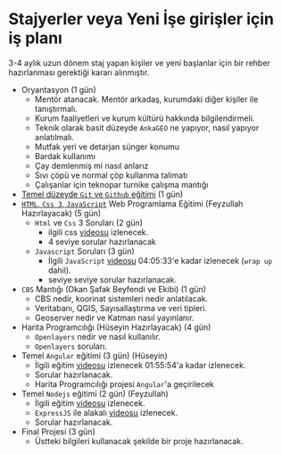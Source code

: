 # Stajyerler veya Yeni İşe girişler için iş planı
3-4 aylık uzun dönem staj yapan kişiler ve yeni başlanlar için bir rehber hazırlanması gerektiği kararı alınmıştır.

- Oryantasyon (1 gün)
    - Mentör atanacak. Mentör arkadaş, kurumdaki diğer kişiler ile tanıştırmalı.
    - Kurum faaliyetleri ve kurum kültürü hakkında bilgilendirmeli.
    - Teknik olarak basit düzeyde `AnkaGEO` ne yapıyor, nasıl yapıyor anlatılmalı.
    - Mutfak yeri ve detarjan sünger konumu
    - Bardak kullanımı
    - Çay demlenmiş mi nasıl anlarız
    - Sıvı çöpü ve normal çöp kullanma talimatı
    - Çalışanlar için teknopar turnike çalışma mantığı 
- [Temel düzeyde `Git`  ve `Github` eğitimi](./git_github/README.md) (1 gün)
- [`HTML`, `Css 3`, `JavaScript`](./html_css_javascript/README.md) Web Programlama Eğitimi (Feyzullah Hazırlayacak) (5 gün)
    - `Html` ve `Css` 3 Soruları (2 gün)
        - ilgili css [videosu](https://www.youtube.com/watch?v=ieTHC78giGQ) izlenecek.
        - 4 seviye sorular hazırlanacak
    - `Javascript` Soruları (3 gün)
        - İlgili `JavaScript` [videosu](https://www.youtube.com/watch?v=2qDywOS7VAc) 04:05:33'e kadar izlenecek (`wrap up` dahil).
        - seviye seviye sorular hazırlanacak.
- `CBS` Mantığı (Okan Şafak Beyfendi ve Ekibi) (1 gün)
    - CBS nedir, koorinat sistemleri nedir anlatılacak.
    - Veritabanı, QGIS, Sayısallaştırma ve veri tipleri.
    - Geoserver nedir ve Katman nasıl yayınlanır.
- Harita Programcılığı (Hüseyin Hazırlayacak) (4 gün)
    - `Openlayers` nedir ve nasıl kullanılır.
    - `Openlayers` soruları.
- Temel `Angular` eğitimi (3 gün) (Hüseyin)
    - İlgili eğitim [videosu](https://www.youtube.com/watch?v=2OHbjep_WjQ)  izlenecek 01:55:54'a kadar izlenecek.
    - Sorular hazırlanacak.
    - Harita Programcılığı projesi `Angular`'a geçirilecek
- Temel `Nodejs` eğitimi (2 gün) (Feyzullah)
    - İlgili eğitim [videosu](https://www.youtube.com/watch?v=TlB_eWDSMt4) izlenecek.
    - `ExpressJS` ile alakalı [videosu](https://www.youtube.com/watch?v=pKd0Rpw7O48) izlenecek.
    - Sorular hazırlanacak.
- Final Projesi (3 gün)
    - Üstteki bilgileri kullanacak şekilde bir proje hazırlanacak.

